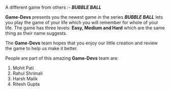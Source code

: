 A different game from others :- _**BUBBLE BALL**_

**Game-Devs** presents you the newest game in the series 
_**BUBBLE BALL**_ lets you play the game of your life which you will remember for whole of your life.
The game has three levels: **Easy, Medium and Hard** which are the same thing as their name suggests. 

The **Game-Devs** team hopes that you enjoy our little creation and review the game to help us make it better. 

People are part of this amazing **Game-Devs** team are: 
1. Mohit Pati 
2. Rahul Shrimali
3. Harsh Malik
4. Ritesh Gupta 
